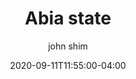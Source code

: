---
date: 2020-09-11T11:55:00-04:00
title: "Abia state"
ab: ""
seo_title: "List of all current and former Abia state senators"
description: List of all current and former Abia state senators
author: john shim
url: /nigeria/abia/
weight: 1
---